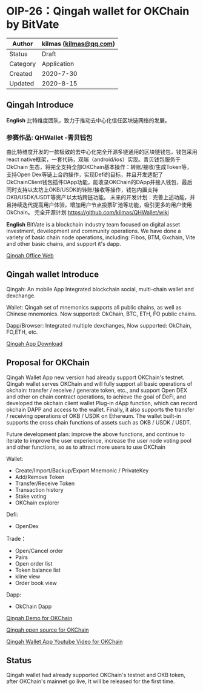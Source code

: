 # OIP-26：Qingah wallet for OKChain by BitVate

| Author   | kilmas (kilmas@qq.com) |
| -------- | ------------------------ |
| Status   | Draft                    |
| Category | Application              |
| Created  | 2020-7-30                |
| Updated  | 2020-8-15                |

## Qingah Introduce

**English** 比特维度团队，致力于推动去中心化信任区块链网络的发展。  
### 参赛作品: QHWallet -青贝钱包  
由比特维度开发的一款极致的去中心化完全开源多链通用的区块链钱包，钱包采用react native框架，一套代码，双端（android/ios）实现。青贝钱包服务于OkChain 生态，将完全支持全部OKChain基本操作：转账/接收/生成Token等，支持Open Dex等链上合约操作，实现Defi的目标，并且开发适配了OkChainClient钱包插件DApp功能，能收录OKChain的DApp并接入钱包，最后同时支持以太坊上OKB/USDK的转账/接收等操作，钱包内置支持OKB/USDK/USDT等资产以太坊跨链功能。
未来的开发计划：完善上述功能，并且持续迭代提高用户体验，增加用户节点投票矿池等功能，吸引更多的用户使用OkChain。
完全开源计划:https://github.com/kilmas/QHWallet/wiki

**English** BitVate is a blockchain industry team focused on digital asset investment, development and community operations. We have done a variety of basic chain node operations, including: Fibos, BTM, Gxchain, Vite and other basic chains, and support it's dapp.

[Qingah Office Web](http://qingah.com)


## Qingah wallet Introduce

Qingah: An mobile App Integrated blockchain social, multi-chain wallet and dexchange.

Wallet: Qingah set of mnemonics supports all public chains, as well as Chinese mnemonics. Now supported: OkChain, BTC, ETH, FO public chains.

Dapp/Browser: Integrated multiple dexchanges, Now supported: OkChain, FO,ETH, etc.

[Qingah App Download](https://github.com/kilmas/QHWallet/releases)

## Proposal for OKChain

Qingah Wallet App new version had already support OKChain's testnet. Qingah wallet serves OKChain and will fully support all basic operations of okchain: transfer / receive / generate token, etc., and support Open DEX and other on chain contract operations, to achieve the goal of DeFi, and developed the okchain client wallet Plug-in dApp function, which can record okchain DAPP and access to the wallet. Finally, it also supports the transfer / receiving operations of OKB / USDK on Ethereum. The wallet built-in supports the cross chain functions of assets such as OKB / USDK / USDT.

Future development plan: improve the above functions, and continue to iterate to improve the user experience, increase the user node voting pool and other functions, so as to attract more users to use OKChain

Wallet:
 - Create/Import/Backup/Export Mnemonic / PrivateKey
 - Add/Remove Token
 - Transfer/Receive Token
 - Transaction history
 - Stake voting
 - OKChain explorer

Defi:
 - OpenDex

Trade：
 - Open/Cancel order
 - Pairs
 - Open order list
 - Token balance list
 - kline view
 - Order book view

Dapp:
 - OkChain Dapp

[Qingah Demo for OKChain](https://github.com/kilmas/QHWallet/releases)

[Qingah open source for OKChain](https://github.com/kilmas/QHWallet)

[Qingah Wallet App Youtube Video for OKChain](https://youtu.be/uuTl19ixcVQ)


## Status
Qingah wallet had already supported OKChain's testnet and OKB token, after OKChain's mainnet go live, It will be released for the first time.
